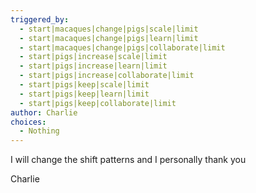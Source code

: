 ```yaml
---
triggered_by:
  - start|macaques|change|pigs|scale|limit
  - start|macaques|change|pigs|learn|limit
  - start|macaques|change|pigs|collaborate|limit
  - start|pigs|increase|scale|limit
  - start|pigs|increase|learn|limit
  - start|pigs|increase|collaborate|limit
  - start|pigs|keep|scale|limit
  - start|pigs|keep|learn|limit
  - start|pigs|keep|collaborate|limit
author: Charlie
choices:
  - Nothing
---
```

I will change the shift patterns and I personally thank you

Charlie

